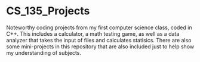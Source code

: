 # CS_135_Projects
Noteworthy coding projects from my first computer science class, coded in C++. This includes a calculator, a math testing game, as well as a data analyzer that takes the 
input of files and calculates statisics. There are also some mini-projects in this repository that are also included just to help show my understanding of subjects. 

